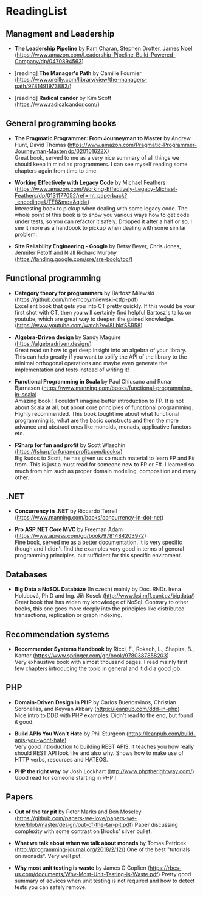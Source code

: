 # ReadingList

## Managment and Leadership

- **The Leadership Pipeline** by Ram Charan, Stephen Drotter, James Noel (https://www.amazon.com/Leadership-Pipeline-Build-Powered-Company/dp/0470894563)

- [reading] **The Manager's Path** by Camille Fournier (https://www.oreilly.com/library/view/the-managers-path/9781491973882/)

- [reading] **Radical candor** by Kim Scott (https://www.radicalcandor.com/)

## General programming books

- **The Pragmatic Programmer: From Journeyman to Master** by Andrew Hunt, David Thomas (https://www.amazon.com/Pragmatic-Programmer-Journeyman-Master/dp/020161622X)<br>
Great book, served to me as a very nice summary of all things we should keep in mind as programmers. I can see myself reading some chapters again from time to time.

-  **Working Effectively with Legacy Code** by Michael Feathers (https://www.amazon.com/Working-Effectively-Legacy-Michael-Feathers/dp/0131177052/ref=mt_paperback?_encoding=UTF8&me=&qid=)<br>
Interesting book to pickup when dealing with some legacy code. The whole point of this book is to show you various ways how to get code under tests, so you can refactor it safely. Dropped it after a half or so, I see it more as a handbook to pickup when dealing with some similar problem.

- **Site Reliability Engineering - Google** by Betsy Beyer, Chris Jones, Jennifer Petoff and Niall Richard Murphy (https://landing.google.com/sre/sre-book/toc/)

## Functional programming

- **Category theory for programmers** by Bartosz Milewski (https://github.com/hmemcpy/milewski-ctfp-pdf) <br>
Excellent book that gets you into CT pretty quickly. If this would be your first shot with CT, then you will
certainly find helpful Bartosz's talks on youtube, which are great way to deepen the gained knowledge. (https://www.youtube.com/watch?v=I8LbkfSSR58)

- **Algebra-Driven design** by Sandy Maguire (https://algebradriven.design/) <br>
Great read on how to get deep insight into an algebra of your library. This can help greatly if you want to splify the API of the library to the minimal orthogonal operations and maybe even generate the implementation and tests instead of writing it!

- **Functional Programming in Scala** by Paul Chiusano and Runar Bjarnason (https://www.manning.com/books/functional-programming-in-scala)<br>
Amazing book ! I couldn't imagine better introduction to FP. It is not about Scala at all, but about core principles of functional programming. Highly recommended. This book tought me about what functional programming is, what are the
basic constructs and then the more advance and abstract ones like monoids, monads, applicative functors etc.

- **FSharp for fun and profit** by Scott Wlaschin (https://fsharpforfunandprofit.com/books/)<br>
Big kudos to Scott, he has given us so much material to learn FP and F# from. This is just a must read for someone new to FP or F#. I learned so much from him such as proper domain modeling, composition and many other.

## .NET

- **Concurrency in .NET** by Riccardo Terrell (https://www.manning.com/books/concurrency-in-dot-net)

- **Pro ASP.NET Core MVC** by Freeman Adam (https://www.apress.com/gp/book/9781484203972)<br>
Fine book, served me as a better documentation. It is very specific though and I didn't find the examples very good in terms of general programming principles, but sufficient for this specific enviroment.

## Databases

- **Big Data a NoSQL Databáze** (In czech) mainly by Doc. RNDr. Irena Holubová, Ph.D and Ing. Jiří Kosek (http://www.ksi.mff.cuni.cz/bigdata/)<br>
Great book that has widen my knowledge of NoSql. Contrary to other books, this one goes more deeply into the principles like distributed transactions, replication or graph indexing.

## Recommendation systems

- **Recommender Systems Handbook** by Ricci, F., Rokach, L., Shapira, B., Kantor (https://www.springer.com/gp/book/9780387858203)<br>
Very exhaustive book with almost thousand pages. I read mainly first few chapters introducing the topic in general and it did a good job.

## PHP

- **Domain-Driven Design in PHP** by Carlos Buenosvinos, Christian Soronellas, and Keyvan Akbary (https://leanpub.com/ddd-in-php)<br>
Nice intro to DDD with PHP examples. Didn't read to the end, but found it good.

- **Build APIs You Won't Hate** by Phil Sturgeon (https://leanpub.com/build-apis-you-wont-hate)<br>
Very good introduction to building REST APIS, it teaches you how really should REST API look like and also why.
Shows how to make use of HTTP verbs, resources and HATEOS.

- **PHP the right way** by Josh Lockhart (http://www.phptherightway.com/)<br>
Good read for someone starting in PHP !

## Papers

- **Out of the tar pit** by Peter Marks and Ben Moseley (https://github.com/papers-we-love/papers-we-love/blob/master/design/out-of-the-tar-pit.pdf)
Paper discussing complexity with some contrast on Brooks' silver bullet.

- **What we talk about when we talk about monads** by Tomas Petricek (http://programming-journal.org/2018/2/12/)
One of the best "tutorials on monads". Very well put.

- **Why most unit testing is waste** by James O Coplien (https://rbcs-us.com/documents/Why-Most-Unit-Testing-is-Waste.pdf)
Pretty good summary of advices when unit testing is not required and how to detect tests you can safely remove.

